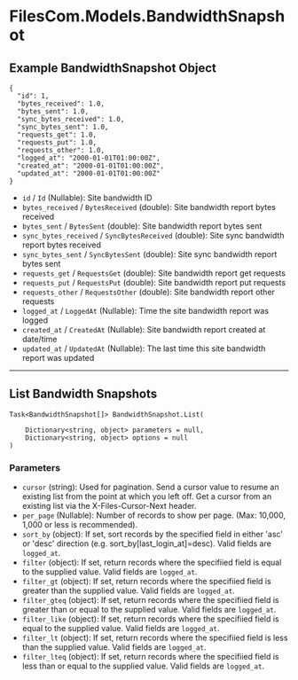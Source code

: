 # FilesCom.Models.BandwidthSnapshot

## Example BandwidthSnapshot Object

```
{
  "id": 1,
  "bytes_received": 1.0,
  "bytes_sent": 1.0,
  "sync_bytes_received": 1.0,
  "sync_bytes_sent": 1.0,
  "requests_get": 1.0,
  "requests_put": 1.0,
  "requests_other": 1.0,
  "logged_at": "2000-01-01T01:00:00Z",
  "created_at": "2000-01-01T01:00:00Z",
  "updated_at": "2000-01-01T01:00:00Z"
}
```

* `id` / `Id`  (Nullable<Int64>): Site bandwidth ID
* `bytes_received` / `BytesReceived`  (double): Site bandwidth report bytes received
* `bytes_sent` / `BytesSent`  (double): Site bandwidth report bytes sent
* `sync_bytes_received` / `SyncBytesReceived`  (double): Site sync bandwidth report bytes received
* `sync_bytes_sent` / `SyncBytesSent`  (double): Site sync bandwidth report bytes sent
* `requests_get` / `RequestsGet`  (double): Site bandwidth report get requests
* `requests_put` / `RequestsPut`  (double): Site bandwidth report put requests
* `requests_other` / `RequestsOther`  (double): Site bandwidth report other requests
* `logged_at` / `LoggedAt`  (Nullable<DateTime>): Time the site bandwidth report was logged
* `created_at` / `CreatedAt`  (Nullable<DateTime>): Site bandwidth report created at date/time
* `updated_at` / `UpdatedAt`  (Nullable<DateTime>): The last time this site bandwidth report was updated


---

## List Bandwidth Snapshots

```
Task<BandwidthSnapshot[]> BandwidthSnapshot.List(
    
    Dictionary<string, object> parameters = null,
    Dictionary<string, object> options = null
)
```

### Parameters

* `cursor` (string): Used for pagination.  Send a cursor value to resume an existing list from the point at which you left off.  Get a cursor from an existing list via the X-Files-Cursor-Next header.
* `per_page` (Nullable<Int64>): Number of records to show per page.  (Max: 10,000, 1,000 or less is recommended).
* `sort_by` (object): If set, sort records by the specified field in either 'asc' or 'desc' direction (e.g. sort_by[last_login_at]=desc). Valid fields are `logged_at`.
* `filter` (object): If set, return records where the specifiied field is equal to the supplied value. Valid fields are `logged_at`.
* `filter_gt` (object): If set, return records where the specifiied field is greater than the supplied value. Valid fields are `logged_at`.
* `filter_gteq` (object): If set, return records where the specifiied field is greater than or equal to the supplied value. Valid fields are `logged_at`.
* `filter_like` (object): If set, return records where the specifiied field is equal to the supplied value. Valid fields are `logged_at`.
* `filter_lt` (object): If set, return records where the specifiied field is less than the supplied value. Valid fields are `logged_at`.
* `filter_lteq` (object): If set, return records where the specifiied field is less than or equal to the supplied value. Valid fields are `logged_at`.

